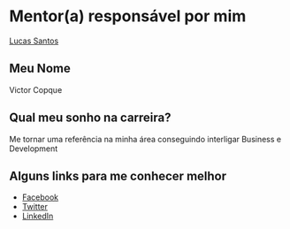# Mentor(a) responsável por mim

[Lucas Santos](../../mentors/profiles/lucas_santos.md)

## Meu Nome

Victor Copque

## Qual meu sonho na carreira?

Me tornar uma referência na minha área conseguindo interligar Business e Development

## Alguns links para me conhecer melhor

- [Facebook](https://www.facebook.com/vcopque)
- [Twitter](https://twitter.com/copquevictor)
- [LinkedIn](https://www.linkedin.com/in/victorcopque/)
